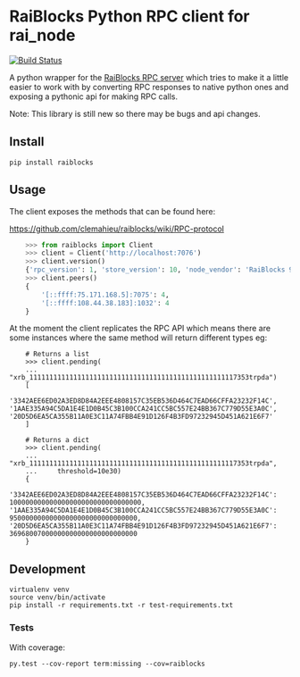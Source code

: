 # RaiBlocks Python RPC client for rai_node

[![Build Status](https://travis-ci.org/dourvaris/raiblocks-py.svg?branch=master)](https://travis-ci.org/dourvaris/raiblocks-py)

A python wrapper for the [RaiBlocks RPC server](https://github.com/clemahieu/raiblocks)
which tries to make it a little easier to work with by converting RPC responses
to native python ones and exposing a pythonic api for making RPC calls.

Note: This library is still new so there may be bugs and api changes.

## Install

```
pip install raiblocks
```

## Usage

The client exposes the methods that can be found here:

https://github.com/clemahieu/raiblocks/wiki/RPC-protocol

```python
    >>> from raiblocks import Client
    >>> client = Client('http://localhost:7076')
    >>> client.version()
    {'rpc_version': 1, 'store_version': 10, 'node_vendor': 'RaiBlocks 9.0'}
    >>> client.peers()
    {
        '[::ffff:75.171.168.5]:7075': 4,
        '[::ffff:108.44.38.183]:1032': 4
    }
```

At the moment the client replicates the RPC API which means there are some
instances where the same method will return different types eg:

```
    # Returns a list
    >>> client.pending(
    ...     "xrb_1111111111111111111111111111111111111111111111111117353trpda")
    [
        '3342AEE6ED02A3ED8D84A2EEE4808157C35EB536D464C7EAD66CFFA23232F14C', '1AAE335A94C5DA1E4E1D0B45C3B100CCA241CC5BC557E24BB367C779D55E3A0C', '20D5D6EA5CA355B11A0E3C11A74FBB4E91D126F4B3FD97232945D451A621E6F7'
    ]
```

```
    # Returns a dict
    >>> client.pending(
    ...     "xrb_1111111111111111111111111111111111111111111111111117353trpda",
    ...     threshold=10e30)
    {
        '3342AEE6ED02A3ED8D84A2EEE4808157C35EB536D464C7EAD66CFFA23232F14C': 100000000000000000000000000000000, '1AAE335A94C5DA1E4E1D0B45C3B100CCA241CC5BC557E24BB367C779D55E3A0C': 95000000000000000000000000000000, '20D5D6EA5CA355B11A0E3C11A74FBB4E91D126F4B3FD97232945D451A621E6F7': 36968007000000000000000000000000
    }
```

## Development
```
virtualenv venv
source venv/bin/activate
pip install -r requirements.txt -r test-requirements.txt
```

### Tests

With coverage:
```
py.test --cov-report term:missing --cov=raiblocks
```
